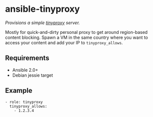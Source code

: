 # ansible-tinyproxy

*Provisions a simple [tinyproxy][tinyproxy] server.*

Mostly for quick-and-dirty personal proxy to get around region-based content blocking. Spawn a VM
in the same country where you want to access your content and add your IP to `tinyproxy_allows`.

## Requirements

* Ansible 2.0+
* Debian jessie target

## Example

```
- role: tinyproxy
  tinyproxy_allows:
    - 1.2.3.4
```

[tinyproxy]: https://tinyproxy.github.io/

